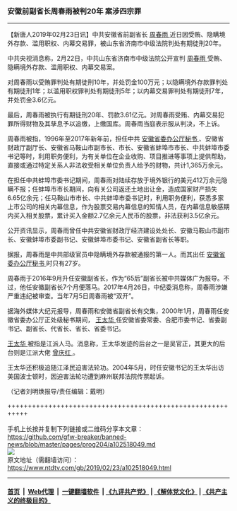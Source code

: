 ### 安徽前副省长周春雨被判20年 案涉四宗罪
------------------------

<div class="post_content">
 <p>
  【新唐人2019年02月23日讯】中共安徽省前副省长
  <a href="https://www.ntdtv.com/gb/周春雨.htm">
   周春雨
  </a>
  近日因受贿、隐瞒境外存款、滥用职权、内幕交易罪，被山东省济南市中级法院判处有期徒刑20年。
 </p>
 <p>
  中共央视消息称，2月22日，中共山东省济南市中级法院公开宣判
  <a href="https://www.ntdtv.com/gb/周春雨.htm">
   周春雨
  </a>
  受贿、隐瞒境外存款、滥用职权、内幕交易案。
 </p>
 <p>
  对周春雨以受贿罪判处有期徒刑10年，并处罚金100万元；以隐瞒境外存款罪判处有期徒刑1年；以滥用职权罪判处有期徒刑5年；以内幕交易罪判处有期徒刑7年，并处罚金3.6亿元。
 </p>
 <p>
  最后，周春雨被执行有期徒刑20年、罚款3.61亿元。对周春雨受贿、内幕交易犯罪所得财物及其孳息予以追缴，上缴国库。周春雨当庭表示服从判决，不上诉。
 </p>
 <p>
  周春雨被指，1996年至2017年新年前，担任中共
  <a href="https://www.ntdtv.com/gb/安徽省委办公厅秘书.htm">
   安徽省委办公厅秘书
  </a>
  、安徽省财政厅副厅长、安徽省马鞍山市副市长、市长、安徽省蚌埠市市长、中共蚌埠市委书记等时，利用职务便利，为有关单位在企业收购、项目推进等事项上提供帮助，直接或通过特定关系人非法收受相关单位负责人给予的财物，共计1,365万余元。
 </p>
 <p>
  在担任中共蚌埠市委书记期间，周春雨对陆续存放于境外银行的美元412万余元隐瞒不报；任蚌埠市市长期间，向有关公司返还土地出让金，造成国家财产损失6.65亿余元；任马鞍山市市长、中共蚌埠市委书记时，利用职务便利，获悉多家上市公司的相关内幕信息，作为股票交易内幕信息的知情人员，在内幕信息敏感期内买入相关股票，累计买入金额2.7亿余元人民币的股票，非法获利3.5亿余元。
 </p>
 <p>
  公开资讯显示，周春雨曾任中共安徽省财政厅经济建设处处长、安徽马鞍山市副市长、安徽蚌埠市委副书记、安徽蚌埠市委书记、安徽省副省长等职。
 </p>
 <p>
  据报，周春雨是中共部级官员中隐瞒境外存款被通报的第一人。而其出任
  <a href="https://www.ntdtv.com/gb/安徽省委办公厅秘书.htm">
   安徽省委办公厅秘书
  </a>
  时只有27岁。
 </p>
 <p>
  周春雨于2016年9月升任安徽副省长，作为“65后”副省长被中共媒体广为报导。不过，他任安徽副省长7个月便落马。2017年4月26日，中纪委消息称，周春雨涉嫌严重违纪被审查。当年7月5日周春雨被“双开”。
 </p>
 <p>
  据海外媒体大纪元报导，周春雨和安徽省副省长有交集，2000年1月，周春雨任安徽省委办公厅正处级秘书期间，
  <a href="https://www.ntdtv.com/gb/王太华.htm">
   王太华
  </a>
  任安徽省委常委、合肥市委书记、省委副书记、副省长、代省长、省长、省委书记。
 </p>
 <p>
  <a href="https://www.ntdtv.com/gb/王太华.htm">
   王太华
  </a>
  被指是江派人马。消息称，王太华发迹的后台之一是吴官正，其更大的后台则是江派大佬
  <a href="https://www.ntdtv.com/gb/曾庆红.htm">
   曾庆红
  </a>
  。
 </p>
 <p>
  王太华还积极追随江泽民迫害法轮功。2004年5月，时任安徽书记的王太华出访美国波士顿时，因迫害法轮功遭到麻州联邦法院传票起诉。
 </p>
 <p>
  （记者刘明焕报导/责任编辑：戴明）
 </p>
 <div class="single_ad">
 </div>
</div>

+++++++++++++++++++++++++++++++++++++++++++++++++++++++++++<br/><br/>
手机上长按并复制下列链接或二维码分享本文章：<br/>
https://github.com/gfw-breaker/banned-news/blob/master/pages/prog204/a102518049.md <br/>
<a href='https://github.com/gfw-breaker/banned-news/blob/master/pages/prog204/a102518049.md'><img src='https://github.com/gfw-breaker/banned-news/blob/master/pages/prog204/a102518049.md.png'/></a> <br/>
原文地址（需翻墙访问）：https://www.ntdtv.com/gb/2019/02/23/a102518049.html


------------------------
#### [首页](https://github.com/gfw-breaker/banned-news/blob/master/README.md) &nbsp;|&nbsp; [Web代理](https://github.com/labour-camp/helloworld) &nbsp;|&nbsp; [一键翻墙软件](https://github.com/gfw-breaker/nogfw/blob/master/README.md) &nbsp;| [《九评共产党》](https://github.com/gfw-breaker/9ping.md/blob/master/README.md#九评之一评共产党是什么) | [《解体党文化》](https://github.com/gfw-breaker/jtdwh.md/blob/master/README.md) | [《共产主义的终极目的》](https://github.com/gfw-breaker/gczydzjmd.md/blob/master/README.md)


